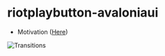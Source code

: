 ﻿# riotplaybutton-avaloniaui

- Motivation ([Here](https://github.com/vickyqu115/lol-playbutton))

![Transitions](https://github.com/lukewire129/riotplaybutton-avaloniaui/assets/54387261/3da27421-ba3a-48e1-9eb8-415ac398b9e7)
